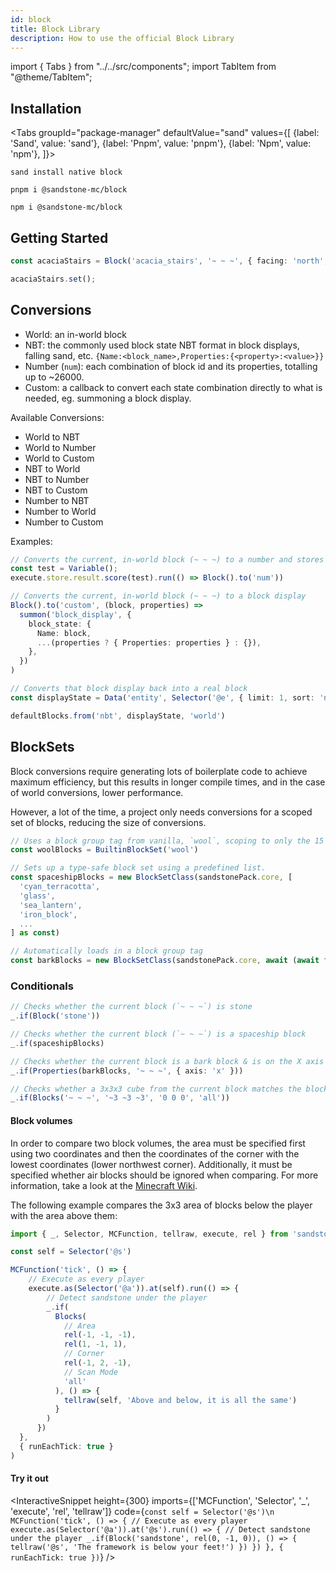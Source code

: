 ```yaml
---
id: block
title: Block Library
description: How to use the official Block Library
---
```


import { Tabs } from "../../src/components";
import TabItem from "@theme/TabItem";

## Installation

<Tabs
groupId="package-manager"
defaultValue="sand"
values={[
{label: 'Sand', value: 'sand'},
{label: 'Pnpm', value: 'pnpm'},
{label: 'Npm', value: 'npm'},
]}>
<TabItem value="sand">

```batch
sand install native block
```

</TabItem>
<TabItem value="pnpm">

```batch
pnpm i @sandstone-mc/block
```

</TabItem>
<TabItem value="npm">

```batch
npm i @sandstone-mc/block
```

</TabItem>
</Tabs>

## Getting Started

```ts
const acaciaStairs = Block('acacia_stairs', '~ ~ ~', { facing: 'north', shape: 'straight' });

acaciaStairs.set();
```

## Conversions

- World: an in-world block
- NBT: the commonly used block state NBT format in block displays, falling sand, etc. `{Name:<block_name>,Properties:{<property>:<value>}}`
- Number (`num`): each combination of block id and its properties, totalling up to ~26000.
- Custom: a callback to convert each state combination directly to what is needed, eg. summoning a block display.

Available Conversions:

- World to NBT
- World to Number
- World to Custom
- NBT to World
- NBT to Number
- NBT to Custom
- Number to NBT
- Number to World
- Number to Custom

Examples:

```ts
// Converts the current, in-world block (~ ~ ~) to a number and stores it in a score
const test = Variable();
execute.store.result.score(test).run(() => Block().to('num'))

// Converts the current, in-world block (~ ~ ~) to a block display
Block().to('custom', (block, properties) =>
  summon('block_display', {
    block_state: {
      Name: block,
      ...(properties ? { Properties: properties } : {}),
    },
  })
)

// Converts that block display back into a real block
const displayState = Data('entity', Selector('@e', { limit: 1, sort: 'nearest', distance: '..0.1', type: 'block_display' }), 'block_state')

defaultBlocks.from('nbt', displayState, 'world')
```

## BlockSets

Block conversions require generating lots of boilerplate code to achieve maximum efficiency, but this results in longer compile times, and in the case of world conversions, lower performance.

However, a lot of the time, a project only needs conversions for a scoped set of blocks, reducing the size of conversions.

```ts
// Uses a block group tag from vanilla, `wool`, scoping to only the 15 wool colors
const woolBlocks = BuiltinBlockSet('wool')

// Sets up a type-safe block set using a predefined list.
const spaceshipBlocks = new BlockSetClass(sandstonePack.core, [
  'cyan_terracotta',
  'glass',
  'sea_lantern',
  'iron_block',
  ...
] as const)

// Automatically loads in a block group tag
const barkBlocks = new BlockSetClass(sandstonePack.core, await (await fetch('https://raw.githubusercontent.com/Aeldrion/AESTD/master/data/aestd1/tags/blocks/wood_blocks.json')).json() as readonly string[])
```

### Conditionals

```ts
// Checks whether the current block (`~ ~ ~`) is stone
_.if(Block('stone'))

// Checks whether the current block (`~ ~ ~`) is a spaceship block
_.if(spaceshipBlocks)

// Checks whether the current block is a bark block & is on the X axis
_.if(Properties(barkBlocks, '~ ~ ~', { axis: 'x' }))

// Checks whether a 3x3x3 cube from the current block matches the blocks at `0 0 0`
_.if(Blocks('~ ~ ~', '~3 ~3 ~3', '0 0 0', 'all'))
```

#### Block volumes

In order to compare two block volumes, the area must be specified first using
two coordinates and then the coordinates of the corner with the lowest
coordinates (lower northwest corner). Additionally, it must be specified whether
air blocks should be ignored when comparing. For more information, take a look
at the [Minecraft Wiki](https://minecraft.fandom.com/wiki/Commands/execute#.28if.7Cunless.29_blocks).

The following example compares the 3x3 area of blocks below the player with
the area above them:

```ts
import { _, Selector, MCFunction, tellraw, execute, rel } from 'sandstone'

const self = Selector('@s')

MCFunction('tick', () => {
    // Execute as every player
    execute.as(Selector('@a')).at(self).run(() => {
        // Detect sandstone under the player
        _.if(
          Blocks(
            // Area
            rel(-1, -1, -1),
            rel(1, -1, 1),
            // Corner
            rel(-1, 2, -1),
            // Scan Mode
            'all'
          ), () => {
            tellraw(self, 'Above and below, it is all the same')
          }
        )
      })
  },
  { runEachTick: true }
)
```

#### Try it out

<InteractiveSnippet height={300} imports={['MCFunction', 'Selector', '_', 'execute', 'rel', 'tellraw']} code={`const self = Selector('@s')\n
MCFunction('tick', () => {
  // Execute as every player
  execute.as(Selector('@a')).at('@s').run(() => {
    // Detect sandstone under the player
    _.if(Block('sandstone', rel(0, -1, 0)), () => {
      tellraw('@s', 'The framework is below your feet!')
    })
  })
}, { runEachTick: true })`} />